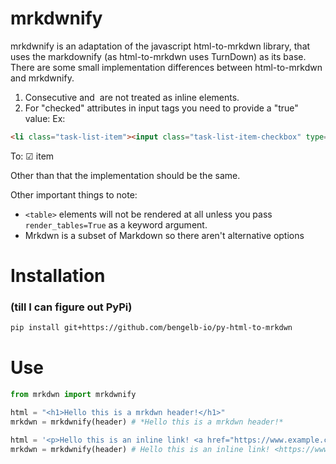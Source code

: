 # mrkdwnify

mrkdwnify is an adaptation of the javascript html-to-mrkdwn library, that uses the markdownify (as html-to-mrkdwn uses TurnDown) as its base.
There are some small implementation differences between html-to-mrkdwn and mrkdwnify.

1. Consecutive <a> and <img> are not treated as inline elements.
2. For "checked" attributes in input tags you need to provide a "true" value:
Ex:
```html
<li class="task-list-item"><input class="task-list-item-checkbox" type="checkbox" checked="true">item</li>
``` 
To:
 ☑︎ item

Other than that the implementation should be the same.

Other important things to note:
- ```<table>``` elements will not be rendered at all unless you pass `render_tables=True` as a keyword argument.
- Mrkdwn is a subset of Markdown so there aren't alternative options

# Installation 
### (till I can figure out PyPi)

```bash
pip install git+https://github.com/bengelb-io/py-html-to-mrkdwn
```

# Use

```python
from mrkdwn import mrkdwnify

html = "<h1>Hello this is a mrkdwn header!</h1>"
mrkdwn = mrkdwnify(header) # *Hello this is a mrkdwn header!*

html = '<p>Hello this is an inline link! <a href="https://www.example.com">Example</a></p>'
mrkdwn = mrkdwnify(header) # Hello this is an inline link! <https://www.example.com|Example>
```